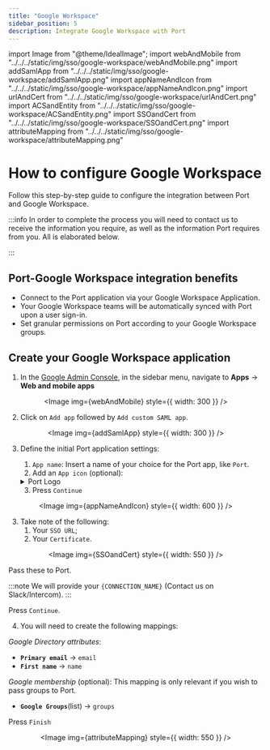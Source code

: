 ```yaml
---
title: "Google Workspace"
sidebar_position: 5
description: Integrate Google Workspace with Port
---
```


import Image from "@theme/IdealImage";
import webAndMobile from "../../../static/img/sso/google-workspace/webAndMobile.png"
import addSamlApp from "../../../static/img/sso/google-workspace/addSamlApp.png"
import appNameAndIcon from "../../../static/img/sso/google-workspace/appNameAndIcon.png"
import urlAndCert from "../../../static/img/sso/google-workspace/urlAndCert.png"
import ACSandEntity from "../../../static/img/sso/google-workspace/ACSandEntity.png"
import SSOandCert from "../../../static/img/sso/google-workspace/SSOandCert.png"
import attributeMapping from "../../../static/img/sso/google-workspace/attributeMapping.png"

# How to configure Google Workspace

Follow this step-by-step guide to configure the integration between Port and Google Workspace.

:::info
In order to complete the process you will need to contact us to receive the information you require, as well as the information Port requires from you. All is elaborated below.

:::

## Port-Google Workspace integration benefits

- Connect to the Port application via your Google Workspace Application.
- Your Google Workspace teams will be automatically synced with Port upon a user sign-in.
- Set granular permissions on Port according to your Google Workspace groups.

## Create your Google Workspace application

1. In the [Google Admin Console](https://admin.google.com/), in the sidebar menu, navigate to **Apps** -> **Web and mobile apps**

<center>

<Image img={webAndMobile} style={{ width: 300 }} />

</center>

2. Click on `Add app` followed by `Add custom SAML app`.

<center>

<Image img={addSamlApp} style={{ width: 300 }} />

</center>

3. Define the initial Port application settings:

   1. `App name`: Insert a name of your choice for the Port app, like `Port`.
   2. Add an `App icon` (optional):

   <details>
   <summary>Port Logo</summary>

   ![Port's logo](../../../static/img/sso/general-assets/PortIcon.png)

   </details>

   3. Press `Continue`

<center>

<Image img={appNameAndIcon} style={{ width: 600 }} />

</center>

3. Take note of the following:
   1. Your `SSO URL`;
   2. Your `Certificate`.

<center>

<Image img={SSOandCert} style={{ width: 550 }} />

</center>

Pass these to Port. <br/>

:::note
We will provide your `{CONNECTION_NAME}` (Contact us on Slack/Intercom).
:::

Press `Continue`.

4. You will need to create the following mappings:

_Google Directory attributes_:

- **`Primary email`** -> `email`
- **`First name`** -> `name`

_Google membership_ (optional): This mapping is only relevant if you wish to pass groups to Port.

- **`Google Groups`**(list) -> `groups`

Press `Finish`

<center>

<Image img={attributeMapping} style={{ width: 550 }} />

</center>
